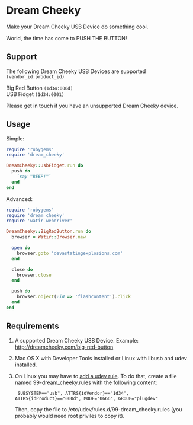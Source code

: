 # Dream Cheeky

Make your Dream Cheeky USB Device do something cool.

World, the time has come to PUSH THE BUTTON!

## Support
The following Dream Cheeky USB Devices are supported `(vendor_id:product_id)`

Big Red Button ``(1d34:000d)``  
USB Fidget ``(1d34:0001)``  

Please get in touch if you have an unsupported Dream Cheeky device.

## Usage

Simple:

```ruby
require 'rubygems'
require 'dream_cheeky'

DreamCheeky::UsbFidget.run do
  push do
    `say "BEEP!"`
  end
end
```

Advanced:

```ruby
require 'rubygems'
require 'dream_cheeky'
require 'watir-webdriver'

DreamCheeky::BigRedButton.run do
  browser = Watir::Browser.new

  open do
    browser.goto 'devastatingexplosions.com'
  end

  close do
    browser.close
  end

  push do
    browser.object(:id => 'flashcontent').click
  end
end
```

## Requirements

1. A supported Dream Cheeky USB Device. Example: http://dreamcheeky.com/big-red-button

2. Mac OS X with Developer Tools installed or Linux with libusb and udev installed.

3. On Linux you may have to 
   [add a udev rule](http://reactivated.net/writing_udev_rules.html). To do that,
   create a file named 99-dream_cheeky.rules with the following content:
   
        SUBSYSTEM=="usb", ATTRS{idVendor}=="1d34", ATTRS{idProduct}=="000d", MODE="0666", GROUP="plugdev"
   
   Then, copy the file to /etc/udev/rules.d/99-dream_cheeky.rules (you probably would 
   need root priviles to copy it).
